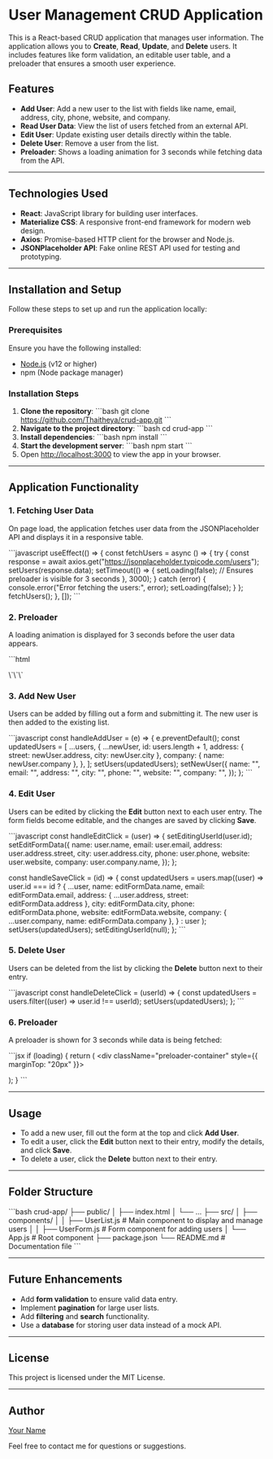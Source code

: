 # User Management CRUD Application

This is a React-based CRUD application that manages user information. The application allows you to **Create**, **Read**, **Update**, and **Delete** users. It includes features like form validation, an editable user table, and a preloader that ensures a smooth user experience.

## Features

- **Add User**: Add a new user to the list with fields like name, email, address, city, phone, website, and company.
- **Read User Data**: View the list of users fetched from an external API.
- **Edit User**: Update existing user details directly within the table.
- **Delete User**: Remove a user from the list.
- **Preloader**: Shows a loading animation for 3 seconds while fetching data from the API.

---

## Technologies Used

- **React**: JavaScript library for building user interfaces.
- **Materialize CSS**: A responsive front-end framework for modern web design.
- **Axios**: Promise-based HTTP client for the browser and Node.js.
- **JSONPlaceholder API**: Fake online REST API used for testing and prototyping.

---

## Installation and Setup

Follow these steps to set up and run the application locally:

### Prerequisites

Ensure you have the following installed:

- [Node.js](https://nodejs.org/) (v12 or higher)
- npm (Node package manager)

### Installation Steps

1. **Clone the repository**:
   \`\`\`bash
   git clone https://github.com/Thaitheya/crud-app.git
   \`\`\`
2. **Navigate to the project directory**:
   \`\`\`bash
   cd crud-app
   \`\`\`
3. **Install dependencies**:
   \`\`\`bash
   npm install
   \`\`\`
4. **Start the development server**:
   \`\`\`bash
   npm start
   \`\`\`
5. Open [http://localhost:3000](http://localhost:3000) to view the app in your browser.

---

## Application Functionality

### 1. **Fetching User Data**

On page load, the application fetches user data from the JSONPlaceholder API and displays it in a responsive table.

\`\`\`javascript
useEffect(() => {
  const fetchUsers = async () => {
    try {
      const response = await axios.get("https://jsonplaceholder.typicode.com/users");
      setUsers(response.data);
      setTimeout(() => {
        setLoading(false); // Ensures preloader is visible for 3 seconds
      }, 3000);
    } catch (error) {
      console.error("Error fetching the users:", error);
      setLoading(false);
    }
  };
  fetchUsers();
}, []);
\`\`\`

### 2. **Preloader**

A loading animation is displayed for 3 seconds before the user data appears.

\`\`\`html
<div className="progress">
  <div className="indeterminate"></div>
</div>
\`\`\`

### 3. **Add New User**

Users can be added by filling out a form and submitting it. The new user is then added to the existing list.

\`\`\`javascript
const handleAddUser = (e) => {
  e.preventDefault();
  const updatedUsers = [
    ...users,
    {
      ...newUser,
      id: users.length + 1,
      address: { street: newUser.address, city: newUser.city },
      company: { name: newUser.company },
    },
  ];
  setUsers(updatedUsers);
  setNewUser({
    name: "",
    email: "",
    address: "",
    city: "",
    phone: "",
    website: "",
    company: "",
  });
};
\`\`\`

### 4. **Edit User**

Users can be edited by clicking the **Edit** button next to each user entry. The form fields become editable, and the changes are saved by clicking **Save**.

\`\`\`javascript
const handleEditClick = (user) => {
  setEditingUserId(user.id);
  setEditFormData({
    name: user.name,
    email: user.email,
    address: user.address.street,
    city: user.address.city,
    phone: user.phone,
    website: user.website,
    company: user.company.name,
  });
};

const handleSaveClick = (id) => {
  const updatedUsers = users.map((user) =>
    user.id === id
      ? {
          ...user,
          name: editFormData.name,
          email: editFormData.email,
          address: { ...user.address, street: editFormData.address },
          city: editFormData.city,
          phone: editFormData.phone,
          website: editFormData.website,
          company: { ...user.company, name: editFormData.company },
        }
      : user
  );
  setUsers(updatedUsers);
  setEditingUserId(null);
};
\`\`\`

### 5. **Delete User**

Users can be deleted from the list by clicking the **Delete** button next to their entry.

\`\`\`javascript
const handleDeleteClick = (userId) => {
  const updatedUsers = users.filter((user) => user.id !== userId);
  setUsers(updatedUsers);
};
\`\`\`

### 6. **Preloader**

A preloader is shown for 3 seconds while data is being fetched:

\`\`\`jsx
if (loading) {
  return (
    <div className="preloader-container" style={{ marginTop: "20px" }}>
      <div className="progress">
        <div className="indeterminate"></div>
      </div>
    </div>
  );
}
\`\`\`

---

## Usage

- To add a new user, fill out the form at the top and click **Add User**.
- To edit a user, click the **Edit** button next to their entry, modify the details, and click **Save**.
- To delete a user, click the **Delete** button next to their entry.

---

## Folder Structure

\`\`\`bash
crud-app/
├── public/
│   ├── index.html
│   └── ...
├── src/
│   ├── components/
│   │   ├── UserList.js      # Main component to display and manage users
│   │   ├── UserForm.js      # Form component for adding users
│   └── App.js               # Root component
├── package.json
└── README.md                # Documentation file
\`\`\`

---

## Future Enhancements

- Add **form validation** to ensure valid data entry.
- Implement **pagination** for large user lists.
- Add **filtering** and **search** functionality.
- Use a **database** for storing user data instead of a mock API.

---

## License

This project is licensed under the MIT License.

---

## Author

[Your Name](https://github.com/Thaitheya)

Feel free to contact me for questions or suggestions.
